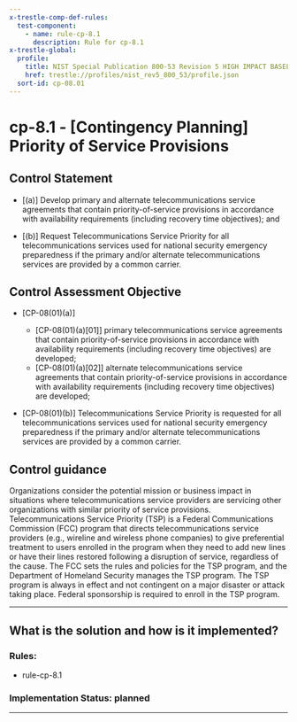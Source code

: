 ```yaml
---
x-trestle-comp-def-rules:
  test-component:
    - name: rule-cp-8.1
      description: Rule for cp-8.1
x-trestle-global:
  profile:
    title: NIST Special Publication 800-53 Revision 5 HIGH IMPACT BASELINE
    href: trestle://profiles/nist_rev5_800_53/profile.json
  sort-id: cp-08.01
---
```


# cp-8.1 - \[Contingency Planning\] Priority of Service Provisions

## Control Statement

- \[(a)\] Develop primary and alternate telecommunications service agreements that contain priority-of-service provisions in accordance with availability requirements (including recovery time objectives); and

- \[(b)\] Request Telecommunications Service Priority for all telecommunications services used for national security emergency preparedness if the primary and/or alternate telecommunications services are provided by a common carrier.

## Control Assessment Objective

- \[CP-08(01)(a)\]

  - \[CP-08(01)(a)[01]\] primary telecommunications service agreements that contain priority-of-service provisions in accordance with availability requirements (including recovery time objectives) are developed;
  - \[CP-08(01)(a)[02]\] alternate telecommunications service agreements that contain priority-of-service provisions in accordance with availability requirements (including recovery time objectives) are developed;

- \[CP-08(01)(b)\] Telecommunications Service Priority is requested for all telecommunications services used for national security emergency preparedness if the primary and/or alternate telecommunications services are provided by a common carrier.

## Control guidance

Organizations consider the potential mission or business impact in situations where telecommunications service providers are servicing other organizations with similar priority of service provisions. Telecommunications Service Priority (TSP) is a Federal Communications Commission (FCC) program that directs telecommunications service providers (e.g., wireline and wireless phone companies) to give preferential treatment to users enrolled in the program when they need to add new lines or have their lines restored following a disruption of service, regardless of the cause. The FCC sets the rules and policies for the TSP program, and the Department of Homeland Security manages the TSP program. The TSP program is always in effect and not contingent on a major disaster or attack taking place. Federal sponsorship is required to enroll in the TSP program.

______________________________________________________________________

## What is the solution and how is it implemented?

<!-- For implementation status enter one of: implemented, partial, planned, alternative, not-applicable -->

<!-- Note that the list of rules under ### Rules: is read-only and changes will not be captured after assembly to JSON -->

<!-- Add control implementation description here for control: cp-8.1 -->

### Rules:

  - rule-cp-8.1

### Implementation Status: planned

______________________________________________________________________
